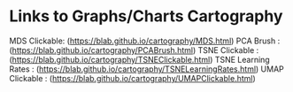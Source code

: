 # Links to Graphs/Charts Cartography
MDS Clickable: (https://blab.github.io/cartography/MDS.html)
PCA Brush :  (https://blab.github.io/cartography/PCABrush.html)
TSNE Clickable : (https://blab.github.io/cartography/TSNEClickable.html)
TSNE Learning Rates : (https://blab.github.io/cartography/TSNELearningRates.html)
UMAP Clickable : (https://blab.github.io/cartography/UMAPClickable.html)
